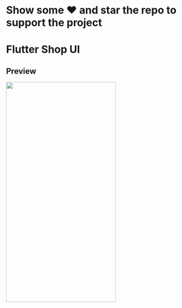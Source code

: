# Show some ❤️ and star the repo to support the project
# Flutter Shop UI

## Preview
<img src="gif/app.gif" width="300" height="600" />






  
  






